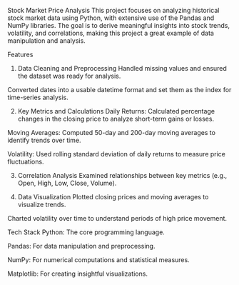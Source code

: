 Stock Market Price Analysis
This project focuses on analyzing historical stock market data using Python, with extensive use of the Pandas and NumPy libraries. The goal is to derive meaningful insights into stock trends, volatility, and correlations, making this project a great example of data manipulation and analysis.

Features
1. Data Cleaning and Preprocessing
Handled missing values and ensured the dataset was ready for analysis.

Converted dates into a usable datetime format and set them as the index for time-series analysis.

2. Key Metrics and Calculations
Daily Returns: Calculated percentage changes in the closing price to analyze short-term gains or losses.

Moving Averages: Computed 50-day and 200-day moving averages to identify trends over time.

Volatility: Used rolling standard deviation of daily returns to measure price fluctuations.

3. Correlation Analysis
Examined relationships between key metrics (e.g., Open, High, Low, Close, Volume).

4. Data Visualization
Plotted closing prices and moving averages to visualize trends.

Charted volatility over time to understand periods of high price movement.

Tech Stack
Python: The core programming language.

Pandas: For data manipulation and preprocessing.

NumPy: For numerical computations and statistical measures.

Matplotlib: For creating insightful visualizations.

